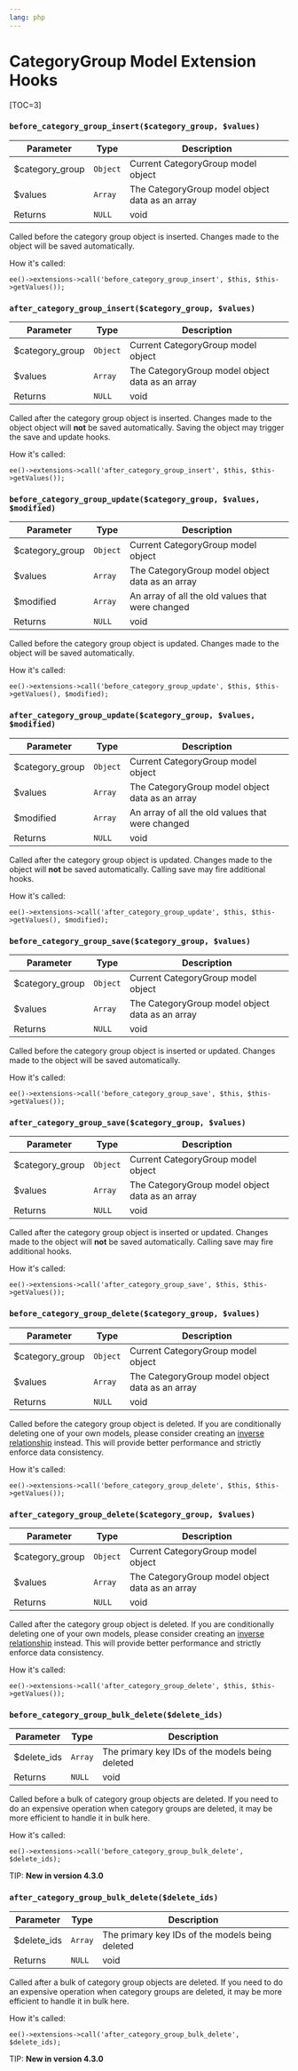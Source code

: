```yaml
---
lang: php
---
```


<!--
    This source file is part of the open source project
    ExpressionEngine User Guide (https://github.com/ExpressionEngine/ExpressionEngine-User-Guide)

    @link      https://expressionengine.com/
    @copyright Copyright (c) 2003-2019, EllisLab Corp. (https://ellislab.com)
    @license   https://expressionengine.com/license Licensed under Apache License, Version 2.0
-->

# CategoryGroup Model Extension Hooks

[TOC=3]

### `before_category_group_insert($category_group, $values)`

| Parameter        | Type     | Description                                     |
| ---------------- | -------- | ----------------------------------------------- |
| \$category_group | `Object` | Current CategoryGroup model object              |
| \$values         | `Array`  | The CategoryGroup model object data as an array |
| Returns          | `NULL`   | void                                            |

Called before the category group object is inserted. Changes made to the object will be saved automatically.

How it's called:

    ee()->extensions->call('before_category_group_insert', $this, $this->getValues());

### `after_category_group_insert($category_group, $values)`

| Parameter        | Type     | Description                                     |
| ---------------- | -------- | ----------------------------------------------- |
| \$category_group | `Object` | Current CategoryGroup model object              |
| \$values         | `Array`  | The CategoryGroup model object data as an array |
| Returns          | `NULL`   | void                                            |

Called after the category group object is inserted. Changes made to the object object will **not** be saved automatically. Saving the object may trigger the save and update hooks.

How it's called:

    ee()->extensions->call('after_category_group_insert', $this, $this->getValues());

### `before_category_group_update($category_group, $values, $modified)`

| Parameter        | Type     | Description                                      |
| ---------------- | -------- | ------------------------------------------------ |
| \$category_group | `Object` | Current CategoryGroup model object               |
| \$values         | `Array`  | The CategoryGroup model object data as an array  |
| \$modified       | `Array`  | An array of all the old values that were changed |
| Returns          | `NULL`   | void                                             |

Called before the category group object is updated. Changes made to the object will be saved automatically.

How it's called:

    ee()->extensions->call('before_category_group_update', $this, $this->getValues(), $modified);

### `after_category_group_update($category_group, $values, $modified)`

| Parameter        | Type     | Description                                      |
| ---------------- | -------- | ------------------------------------------------ |
| \$category_group | `Object` | Current CategoryGroup model object               |
| \$values         | `Array`  | The CategoryGroup model object data as an array  |
| \$modified       | `Array`  | An array of all the old values that were changed |
| Returns          | `NULL`   | void                                             |

Called after the category group object is updated. Changes made to the object will **not** be saved automatically. Calling save may fire additional hooks.

How it's called:

    ee()->extensions->call('after_category_group_update', $this, $this->getValues(), $modified);

### `before_category_group_save($category_group, $values)`

| Parameter        | Type     | Description                                     |
| ---------------- | -------- | ----------------------------------------------- |
| \$category_group | `Object` | Current CategoryGroup model object              |
| \$values         | `Array`  | The CategoryGroup model object data as an array |
| Returns          | `NULL`   | void                                            |

Called before the category group object is inserted or updated. Changes made to the object will be saved automatically.

How it's called:

    ee()->extensions->call('before_category_group_save', $this, $this->getValues());

### `after_category_group_save($category_group, $values)`

| Parameter        | Type     | Description                                     |
| ---------------- | -------- | ----------------------------------------------- |
| \$category_group | `Object` | Current CategoryGroup model object              |
| \$values         | `Array`  | The CategoryGroup model object data as an array |
| Returns          | `NULL`   | void                                            |

Called after the category group object is inserted or updated. Changes made to the object will **not** be saved automatically. Calling save may fire additional hooks.

How it's called:

    ee()->extensions->call('after_category_group_save', $this, $this->getValues());

### `before_category_group_delete($category_group, $values)`

| Parameter        | Type     | Description                                     |
| ---------------- | -------- | ----------------------------------------------- |
| \$category_group | `Object` | Current CategoryGroup model object              |
| \$values         | `Array`  | The CategoryGroup model object data as an array |
| Returns          | `NULL`   | void                                            |

Called before the category group object is deleted. If you are conditionally deleting one of your own models, please consider creating an [inverse relationship](development/services/model/relating-models.md#inverse-relationships) instead. This will provide better performance and strictly enforce data consistency.

How it's called:

    ee()->extensions->call('before_category_group_delete', $this, $this->getValues());

### `after_category_group_delete($category_group, $values)`

| Parameter        | Type     | Description                                     |
| ---------------- | -------- | ----------------------------------------------- |
| \$category_group | `Object` | Current CategoryGroup model object              |
| \$values         | `Array`  | The CategoryGroup model object data as an array |
| Returns          | `NULL`   | void                                            |

Called after the category group object is deleted. If you are conditionally deleting one of your own models, please consider creating an [inverse relationship](development/services/model/relating-models.md#inverse-relationships) instead. This will provide better performance and strictly enforce data consistency.

How it's called:

    ee()->extensions->call('after_category_group_delete', $this, $this->getValues());

### `before_category_group_bulk_delete($delete_ids)`

| Parameter    | Type    | Description                                     |
| ------------ | ------- | ----------------------------------------------- |
| \$delete_ids | `Array` | The primary key IDs of the models being deleted |
| Returns      | `NULL`  | void                                            |

Called before a bulk of category group objects are deleted. If you need to do an expensive operation when category groups are deleted, it may be more efficient to handle it in bulk here.

How it's called:

    ee()->extensions->call('before_category_group_bulk_delete', $delete_ids);

TIP: **New in version 4.3.0**

### `after_category_group_bulk_delete($delete_ids)`

| Parameter    | Type    | Description                                     |
| ------------ | ------- | ----------------------------------------------- |
| \$delete_ids | `Array` | The primary key IDs of the models being deleted |
| Returns      | `NULL`  | void                                            |

Called after a bulk of category group objects are deleted. If you need to do an expensive operation when category groups are deleted, it may be more efficient to handle it in bulk here.

How it's called:

    ee()->extensions->call('after_category_group_bulk_delete', $delete_ids);

TIP: **New in version 4.3.0**
